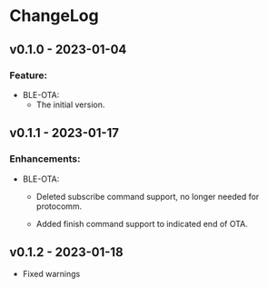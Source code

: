 # ChangeLog

## v0.1.0 - 2023-01-04

### Feature:

* BLE-OTA:
  * The initial version.

## v0.1.1 - 2023-01-17

### Enhancements:
* BLE-OTA:
  * Deleted subscribe command support, no longer needed for protocomm.

  * Added finish command support to indicated end of OTA.

## v0.1.2 - 2023-01-18

* Fixed warnings
